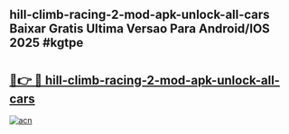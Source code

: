 ## hill-climb-racing-2-mod-apk-unlock-all-cars Baixar Gratis Ultima Versao Para Android/IOS 2025 #kgtpe

# <h2><a href="https://ainizakaria.my?title=hill-climb-racing-2-mod-apk-unlock-all-cars&ref=20M">🔗👉 🔴 hill-climb-racing-2-mod-apk-unlock-all-cars</a></h2>

[![acn](https://github.com/user-attachments/assets/0f9c940e-d8b0-45ae-aac7-cd30a18b3e1c)](https://ainizakaria.my?title=hill-climb-racing-2-mod-apk-unlock-all-cars&ref=20M)

